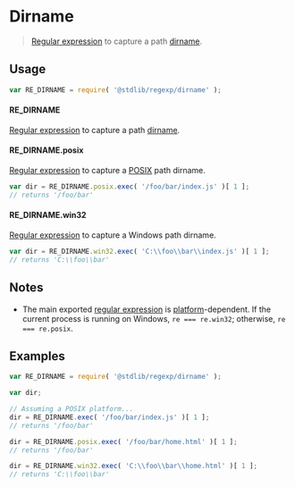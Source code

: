 # Dirname

> [Regular expression][regexp] to capture a path [dirname][dirname].

<section class="usage">

## Usage

```javascript
var RE_DIRNAME = require( '@stdlib/regexp/dirname' );
```

#### RE_DIRNAME

[Regular expression][regexp] to capture a path [dirname][dirname].

#### RE_DIRNAME.posix

[Regular expression][@stdlib/regexp/dirname-posix] to capture a [POSIX][posix] path dirname. 

```javascript
var dir = RE_DIRNAME.posix.exec( '/foo/bar/index.js' )[ 1 ];
// returns '/foo/bar'
```

#### RE_DIRNAME.win32

[Regular expression][@stdlib/regexp/dirname-windows] to capture a Windows path dirname. 

```javascript
var dir = RE_DIRNAME.win32.exec( 'C:\\foo\\bar\\index.js' )[ 1 ];
// returns 'C:\\foo\\bar'
```

</section>

<!-- /.usage -->

<section class="notes">

## Notes

-   The main exported [regular expression][regexp] is [platform][@stdlib/assert/is-windows]-dependent. If the current process is running on Windows, `re === re.win32`; otherwise, `re === re.posix`.

</section>

<!-- /.notes -->

<section class="examples">

## Examples

<!-- eslint no-undef: "error" -->

```javascript
var RE_DIRNAME = require( '@stdlib/regexp/dirname' );

var dir;

// Assuming a POSIX platform...
dir = RE_DIRNAME.exec( '/foo/bar/index.js' )[ 1 ];
// returns '/foo/bar'

dir = RE_DIRNAME.posix.exec( '/foo/bar/home.html' )[ 1 ];
// returns '/foo/bar'

dir = RE_DIRNAME.win32.exec( 'C:\\foo\\bar\\home.html' )[ 1 ];
// returns 'C:\\foo\\bar'
```

</section>

<!-- /.examples -->

<section class="links">

[regexp]: https://developer.mozilla.org/en-US/docs/Web/JavaScript/Guide/Regular_Expressions

[dirname]: https://en.wikipedia.org/wiki/Dirname

[posix]: https://en.wikipedia.org/wiki/POSIX

[@stdlib/assert/is-windows]: https://github.com/stdlib-js/stdlib/tree/develop/lib/node_modules/%40stdlib/assert/is-windows

[@stdlib/regexp/dirname-posix]: https://github.com/stdlib-js/stdlib/tree/develop/lib/node_modules/%40stdlib/regexp/dirname-posix

[@stdlib/regexp/dirname-windows]: https://github.com/stdlib-js/stdlib/tree/develop/lib/node_modules/%40stdlib/regexp/dirname-windows

</section>

<!-- /.links -->
